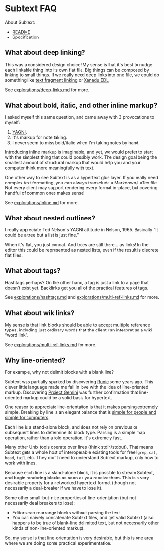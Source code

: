 # Subtext FAQ

About Subtext:

- [README](README.md)
- [Specification](specification.md)

## What about deep linking?

This was a considered design choice! My sense is that it's best to nudge each linkable thing into its own flat file. Big things can be composed by linking to small things. If we really need deep links into one file, we could do something like [text fragment linking](https://wicg.github.io/scroll-to-text-fragment/) or [Xanadu EDL](https://xanadu.com/xuEDL.html).

See [explorations/deep-links.md](explorations/deep-links.md) for more.

## What about bold, italic, and other inline markup?

I asked myself this same question, and came away with 3 provocations to myself:

1. [YAGNI](design.md).
2. It's markup for note taking.
3. I never seem to miss bold/italic when I'm taking notes by hand.

Introducing inline markup is imaginable, and yet, we would prefer to start with the simplest thing that could possibly work. The design goal being the smallest amount of structural markup that would help you and your computer think more meaningfully with text.

One other way to see Subtext is as a hypertext glue layer. If you really need complex text formatting, you can always transclude a Markdown/LaTex file. Not every client may support rendering every format in-place, but covering handful of common ones makes sense!

See [explorations/inline.md](explorations/inline.md) for more.

## What about nested outlines?

I really appreciate Ted Nelson's YAGNI attitude in Nelson, 1965. Basically “it could be a tree but a list is just fine.”

When it's flat, you just concat. And trees are still there... as links! In the editor this could be represented as nested lists, even if the result is discrete flat files.

## What about tags?

Hashtags perhaps? On the other hand, a tag is just a link to a page that doesn’t exist yet. Backlinks get you all of the practical features of tags.

See [explorations/hashtags.md](explorations/hashtags.md) and [explorations/multi-ref-links.md](explorations/multi-ref-links.md) for more.

## What about wikilinks?

My sense is that link blocks should be able to accept multiple reference types, including just ordinary words that the client can interpret as a wiki “word link”.

See [explorations/multi-ref-links.md](explorations/multi-ref-links.md) for more.

## Why line-oriented?

For example, why not delimit blocks with a blank line?

Subtext was partially sparked by discovering [Runic](https://wiki.xxiivv.com/site/runic.html) some years ago. This clever little language made me fall in love with the idea of line-oriented markup. Discovering [Project Gemini](https://gemini.circumlunar.space/docs/specification.gmi) was further confirmation that line-oriented markup could be a solid basis for hypertext.

One reason to appreciate line-orientation is that it makes parsing extremely simple. Breaking by line is an elegant balance that is [simple for people and simple for computers](design.md).

Each line is a stand-alone block, and does not rely on previous or subsequent lines to determine its block type. Parsing is a simple map operation, rather than a fold operation. It's extremely fast.

Many other Unix tools operate over lines (think stdin/stdout). That means Subtext gets a whole host of interoperable existing tools for free! `grep`, `cat`, `head`, `tail`, etc. They don't need to understand Subtext markup, only how to work with lines.

Because each line is a stand-alone block, it is possible to stream Subtext, and begin rendering blocks as soon as you receive them. This is a very desirable property for a networked hypertext format (though not necessarily a deal-breaker if we have to lose it).

Some other small-but-nice properties of line-orientation (but not necessarily deal breakers to lose):

- Editors can rearrange blocks without parsing the text
- You can naively concatenate Subtext files, and get valid Subtext (also happens to be true of blank-line delimited text, but not necessarily other kinds of non-line-oriented markup).

So, my sense is that line-orientation is very desirable, but this is one area where we are doing some practical experimentation.